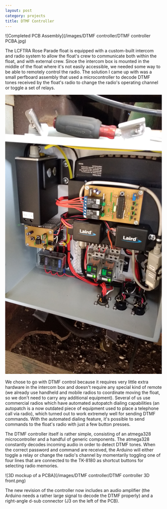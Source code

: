 ```yaml
---
layout: post
category: projects
title: DTMF Controller
---
```

![Completed PCB Assembly](/images/DTMF controller/DTMF controller PCBA.jpg)

The LCFTRA Rose Parade float is equipped with a custom-built intercom and radio system to allow the float's crew to communicate both within the float, and with external crew. Since the intercom box is mounted in the middle of the float where it's not easily accessible, we needed some way to be able to remotely control the radio.<!--more--> The solution I came up with was a small perfboard assembly that used a microcontroller to decode DTMF tones received by the float's radio to change the radio's operating channel or toggle a set of relays.

<img class="shrunk" src="/images/DTMF controller/intercom box internal.jpg" alt="Our intercom and radio box mounted on the float">

We chose to go with DTMF control because it requires very little extra hardware in the intercom box and doesn't require any special kind of remote (we already use handheld and mobile radios to coordinate moving the float, so we don't need to carry any additional equipment). Several of us use commercial radios which have automated autopatch dialing capabilities (an autopatch is a now outdated piece of equipment used to place a telephone call via radio), which turned out to work extremely well for sending DTMF commands. With the automated dialing feature, it's possible to send commands to the float's radio with just a few button presses.

The DTMF controller itself is rather simple, consisting of an atmega328 microcontroller and a handful of generic components. The atmega328 constantly decodes incoming audio in order to detect DTMF tones. When the correct password and command are received, the Arduino will either toggle a relay or change the radio's channel by momentarily toggling one of four lines that are connected to the TK-8180 as shortcut buttons for selecting radio memories.

![3D mockup of a PCBA](/images/DTMF controller/DTMF controller 3D front.png)

The new revision of the controller now includes an audio amplifier (the Arduino needs a rather large signal to decode the DTMF properly) and a right-angle d-sub connector (J3 on the left of the PCB).
